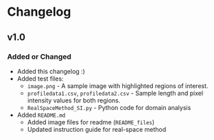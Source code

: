 # Changelog


## v1.0

### Added or Changed
- Added this changelog :)
- Added test files:
  - `image.png` - A sample image with highlighted regions of interest.
  - `profiledata1.csv`, `profiledata2.csv` - Sample length and pixel intensity values for both regions.
  - `RealSpaceMethod_SI.py` - Python code for domain analysis
- Added `README.md`
  - Added image files for readme (`README_files`)
  - Updated instruction guide for real-space method
